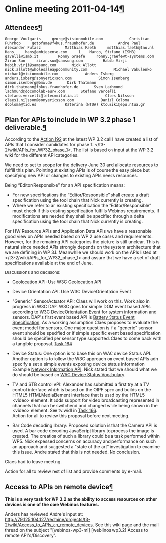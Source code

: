 Online meeting 2011-04-14[¶](#Online-meeting-2011-04-14)
========================================================

Attendees[¶](#Attendees)
------------------------

    George Voulgaris     george@visionmobile.com            Christian Fuhrhop     gotofame@fokus.fraunhofer.de           Andre Paul    Alexander Futasz           Matthias Faeth     matthias.faeth@tno.nl         Hans     hans@ambiesense.com     1    Marco, Stefano (ISMB)     gavelli@ismb.it         Ronny Graefe     ronny.graefe@t-systems.com         Ziran Sun     ziran.sun@samsung.com         Habib Virji     habib.virji@samsung.com       Nick Allott     nick.allott@wholesaleappcommunity.com            Michael Vakulenko     michael@visionmobile.com            Anders Isberg     anders.isberg@sonyericsson.com            Simon Isenberg     simon.isenberg@bmw.de       Dirk Thatmann     dirk.thatmann@fokus.fraunhofer.de       Sven Lachmund     lachmund@docomolab-euro.com       Stefano Vercelli     stefano.vercelli@telecomitalia.it            Claes Nilsson     claes1.nilsson@sonyericsson.com            Daniel Coloma     dcoloma@tid.es             Katerina (NTUA) ktouriki@epu.ntua.gr

Plan for APIs to include in WP 3.2 phase 1 deliverable.[¶](#Plan-for-APIs-to-include-in-WP-32-phase-1-deliverable)
------------------------------------------------------------------------------------------------------------------

According to the [Action 192](http://dev.webinos.org/redmine/issues/192)
at the latest WP 3.2 call I have created a list of APIs that I consider
candidates for phase 1:
</t3-2/wiki/APIs_for_WP32_phase_1>.
The list is based on input at the WP 3.2 wiki for the different API
categories.

We need to set to scope for the delivery June 30 and allocate resources
to fulfill this plan. Pointing at existing APIs is of course the easy
piece but specifying new API or changes to existing APIs needs
resources.

Being “Editor/Responsible” for an API specification means:

-   For new specifications the “Editor/Responsible” shall create a draft
    specification using the tool chain that Nick currently is creating.
-   Where we refer to an existing specification the “Editor/Responsible”
    must check if this existing specification fulfills Webinos
    requirements. If modifications are needed they shall be specified
    through a delta specification using the tool chain that Nick
    currently is creating.

For HW Resource APIs and Application Data APIs we have a reasonable good
view on APIs needed based on WP 2 use cases and requirements. However,
for the remaining API categories the picture is still unclear. This is
natural since needed APIs strongly depends on the system architecture
that we are defining in WP 3.1. Meanwhile we should work on the APIs
listed at
</t3-2/wiki/APIs_for_WP32_phase_1>
and assure that we have a set of draft specifications available at the
end of June.

Discussions and decisions:

-   Geolocation API: Use W3C Geolocation API

<!-- -->

-   Device Orientation API: Use W3C DeviceOrientation Event

<!-- -->

-   "Generic" SensorActuator API: Claes will work on this. Work also in
    progress in W3C DAP. W3C goes for simple DOM event based APIs
    according to [W3C DeviceOrientation
    Event](http://dev.w3.org/geo/api/spec-source-orientation.html) for
    system information and sensors. DAP's first event based API is
    [Battery Status Event
    Specification](http://dev.w3.org/2009/dap/system-info/battery-status.html).
    As a working assumption Claes proposes to evaluate the event model
    for sensors. One major question is if a "generic" sensor event
    should be specified or if simple specific event based specification
    should be specified per sensor type supported. Claes to come back
    with a tangible proposal. [Task
    164](http://79.125.104.127/redmine/issues/164)

<!-- -->

-   Device Status: One option is to base this on WAC device Status API.
    Another option is to follow the W3C approach on event based APIs adn
    specify a set a simple events exposing device status information
    Example [Network Information
    API](http://dev.w3.org/2009/dap/netinfo/Overview.html). Nick stated
    that we should what we do should be based on [WAC Device Status
    Vocabulary](http://specs.wacapps.net/2.0/feb2011/deviceapis/vocabulary.html)

<!-- -->

-   TV and STB control API: Alexander has submitted a first try at a TV
    control interface which is based on the OIPF spec and builds on the
    HTML5 HTMLMediaElement interface that is used by the HTML5 \<video\>
    element. It adds support for video broadcasting represented in
    channels that can be switchend and changed while being shown in the
    \<video\> element. See tv.widl in [Task
    166](http://79.125.104.127/redmine/issues/166).\
    Action for all to review this proposal before next meeting.

<!-- -->

-   Bar Code decoding library: Proposed solution is that the Camera API
    is used. A bar code decoding JavaScript library to process the image
    is created. The creation of such a library could be a task performed
    within WP5. Nick expessed concerns on accuracy and performance on
    such an approach and suggested a "state of the art" investigation to
    examine this issue. Andre stated that this is not needed. No
    conclusion.

Claes had to leave meeting.

Action for all to review rest of list and provide comments by e-mail.

Access to APIs on remote device[¶](#Access-to-APIs-on-remote-device)
--------------------------------------------------------------------

**This is a very task for WP 3.2 as the ability to access resources on
other devices is one of the core Webinos features.**

Anders has reviewed Andre's input at:
<http://79.125.104.127/redmine/projects/t3-2/wiki/Access_to_APIs_on_remote_devices>.
See this wiki page and the mail thread on the subject "[webinos-wp3-ml]
[webiinos wp3.2] Access to remote API's/Discovery".

